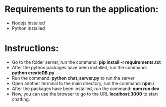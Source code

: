 # Requirements to run the application: 
- Nodejs installed
- Python installed


# Instructions:
- Go to the folder server, run the command: **pip install -r requirements.txt**
- After the python packages have been installed, run the command: **python createDB.py**
- Run the command: **python chat_server.py** to run the server
- Open another terminal to the main directory, run the command: **npm i**
- After the packages have been installed, run the command: **npm run dev**
- Now, you can use the browser to go to the URL **localhost:3000** to start chatting.
